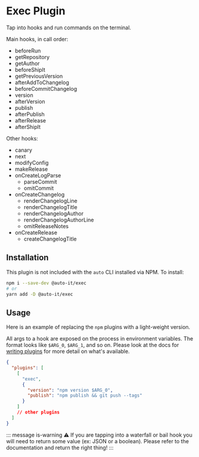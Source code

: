 # Exec Plugin

Tap into hooks and run commands on the terminal.

Main hooks, in call order:

- beforeRun
- getRepository
- getAuthor
- beforeShipIt
- getPreviousVersion
- afterAddToChangelog
- beforeCommitChangelog
- version
- afterVersion
- publish
- afterPublish
- afterRelease
- afterShipIt

Other hooks:

- canary
- next
- modifyConfig
- makeRelease
- onCreateLogParse
  - parseCommit
  - omitCommit
- onCreateChangelog
  - renderChangelogLine
  - renderChangelogTitle
  - renderChangelogAuthor
  - renderChangelogAuthorLine
  - omitReleaseNotes
- onCreateRelease
  - createChangelogTitle

## Installation

This plugin is not included with the `auto` CLI installed via NPM. To install:

```sh
npm i --save-dev @auto-it/exec
# or
yarn add -D @auto-it/exec
```

## Usage

Here is an example of replacing the `npm` plugins with a light-weight version.

All args to a hook are exposed on the process in environment variables.
The format looks like `$ARG_0`, `$ARG_1`, and so on.
Please look at the docs for [writing plugins](../../docs/pages/writing-plugins.md) for more detail on what's available.

```json
{
  "plugins": [
    [
      "exec",
      {
        "version": "npm version $ARG_0",
        "publish": "npm publish && git push --tags"
      }
    ]
    // other plugins
  ]
}
```

::: message is-warning
:warning: If you are tapping into a waterfall or bail hook you will need to return some value (ex: JSON or a boolean). Please refer to the documentation and return the right thing!
:::